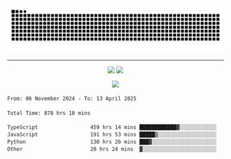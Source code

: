 <div align="center">
  <picture>
      <source
    media="(prefers-color-scheme: dark)"
      srcset="https://raw.githubusercontent.com/platane/snk/output/github-contribution-grid-snake-dark.svg"
      />
    <source
      media="(prefers-color-scheme: light)"
      srcset="https://raw.githubusercontent.com/xct007/xct007/output/github-contribution-grid-snake.svg"
      />
    <img
      alt="Snake"
      src="https://raw.githubusercontent.com/xct007/xct007/output/github-contribution-grid-snake.svg"
      />
  </picture>

</div>

___
<p align="center">
  <img src="https://readme-stats-blush-eta.vercel.app/api/top-langs/?username=xct007&layout=compact" />
  <img src="https://readme-stats-blush-eta.vercel.app/api?username=xct007&show_icons=true&theme=transparent&hide_title=true&include_all_commits=true" />
</p>

<p align="center">
  <img src="https://github-profile-trophy.vercel.app/?username=xct007&no-bg=true&rank=S,SS,SSS,A,AA,AAA,UNKNOWN,SECRET&row=3&title=-Followers,-Stars&margin-w=15&margin-h=15&column=2" />
</p>
<!--START_SECTION:waka-->

```txt
From: 06 November 2024 - To: 13 April 2025

Total Time: 878 hrs 10 mins

TypeScript                 459 hrs 14 mins ████████████▓░░░░░░░░░░░░   51.11 %
JavaScript                 191 hrs 53 mins █████▒░░░░░░░░░░░░░░░░░░░   21.35 %
Python                     130 hrs 26 mins ███▓░░░░░░░░░░░░░░░░░░░░░   14.52 %
Other                      20 hrs 24 mins  ▓░░░░░░░░░░░░░░░░░░░░░░░░   02.27 %
```

<!--END_SECTION:waka-->

